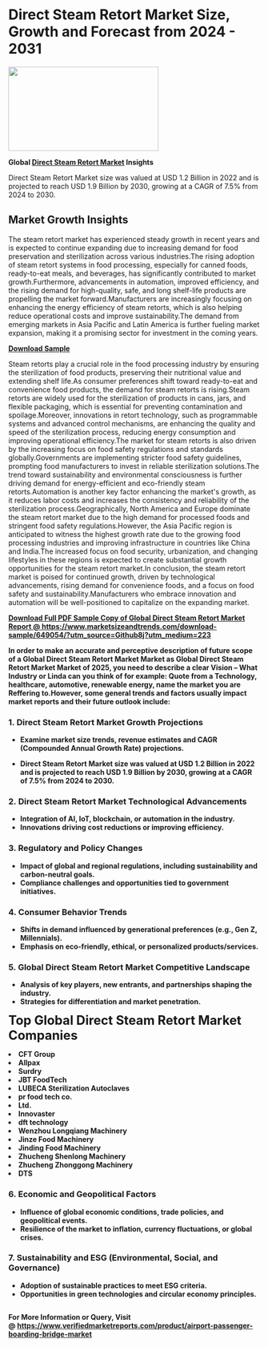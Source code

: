 <H1>Direct Steam Retort Market Size, Growth and Forecast from 2024 - 2031</H1><img class="aligncenter size-medium wp-image-584254" src="https://thirdeyenews.in/wp-content/uploads/2024/09/Global-Market-Research-300x168.jpeg" alt="" width="300" height="168" /><p><strong>Global&nbsp;<a href="https://www.marketsizeandtrends.com/download-sample/649054/?utm_source=Github8j?utm_medium=223">Direct Steam Retort Market</a> Insights</strong></p><p>Direct Steam Retort Market size was valued at USD 1.2 Billion in 2022 and is projected to reach USD 1.9 Billion by 2030, growing at a CAGR of 7.5% from 2024 to 2030.</p><p><h2>Market Growth Insights</h2> <p>The steam retort market has experienced steady growth in recent years and is expected to continue expanding due to increasing demand for food preservation and sterilization across various industries.The rising adoption of steam retort systems in food processing, especially for canned foods, ready-to-eat meals, and beverages, has significantly contributed to market growth.Furthermore, advancements in automation, improved efficiency, and the rising demand for high-quality, safe, and long shelf-life products are propelling the market forward.Manufacturers are increasingly focusing on enhancing the energy efficiency of steam retorts, which is also helping reduce operational costs and improve sustainability.The demand from emerging markets in Asia Pacific and Latin America is further fueling market expansion, making it a promising sector for investment in the coming years.</p> <p><strong><a href="#">Download Sample</a></strong></p> <p>Steam retorts play a crucial role in the food processing industry by ensuring the sterilization of food products, preserving their nutritional value and extending shelf life.As consumer preferences shift toward ready-to-eat and convenience food products, the demand for steam retorts is rising.Steam retorts are widely used for the sterilization of products in cans, jars, and flexible packaging, which is essential for preventing contamination and spoilage.Moreover, innovations in retort technology, such as programmable systems and advanced control mechanisms, are enhancing the quality and speed of the sterilization process, reducing energy consumption and improving operational efficiency.The market for steam retorts is also driven by the increasing focus on food safety regulations and standards globally.Governments are implementing stricter food safety guidelines, prompting food manufacturers to invest in reliable sterilization solutions.The trend toward sustainability and environmental consciousness is further driving demand for energy-efficient and eco-friendly steam retorts.Automation is another key factor enhancing the market's growth, as it reduces labor costs and increases the consistency and reliability of the sterilization process.Geographically, North America and Europe dominate the steam retort market due to the high demand for processed foods and stringent food safety regulations.However, the Asia Pacific region is anticipated to witness the highest growth rate due to the growing food processing industries and improving infrastructure in countries like China and India.The increased focus on food security, urbanization, and changing lifestyles in these regions is expected to create substantial growth opportunities for the steam retort market.In conclusion, the steam retort market is poised for continued growth, driven by technological advancements, rising demand for convenience foods, and a focus on food safety and sustainability.Manufacturers who embrace innovation and automation will be well-positioned to capitalize on the expanding market.<p><strong><a href="#"></p><p><span class=""><strong>Download Full PDF Sample Copy of Global Direct Steam Retort Market Report</strong> @ <a href="https://www.marketsizeandtrends.com/download-sample/649054/?utm_source=Github8j?utm_medium=223" target="_blank">https://www.marketsizeandtrends.com/download-sample/649054/?utm_source=Github8j?utm_medium=223</a></span></p><p>In order to make an accurate and perceptive description of future scope of a Global&nbsp;Direct Steam Retort Market Market as Global&nbsp;Direct Steam Retort Market Market of 2025, you need to describe a clear Vision &ndash; What Industry or Linda can you think of for example: Quote from a Technology, healthcare, automotive, renewable energy, name the market you are Reffering to.However, some general trends and factors usually impact market reports and their future outlook include:</p><h3>1.&nbsp;<strong>Direct Steam Retort Market Growth Projections</strong></h3><ul><li>Examine market size trends, revenue estimates and CAGR (Compounded Annual Growth Rate) projections.</li><li><p>Direct Steam Retort Market size was valued at USD 1.2 Billion in 2022 and is projected to reach USD 1.9 Billion by 2030, growing at a CAGR of 7.5% from 2024 to 2030.</p></li></ul><h3>2.&nbsp;<strong>Direct Steam Retort Market Technological Advancements</strong></h3><ul><li>Integration of AI, IoT, blockchain, or automation in the industry.</li><li>Innovations driving cost reductions or improving efficiency.</li></ul><h3>3.&nbsp;<strong>Regulatory and Policy Changes</strong></h3><ul><li>Impact of global and regional regulations, including sustainability and carbon-neutral goals.</li><li>Compliance challenges and opportunities tied to government initiatives.</li></ul><h3>4.&nbsp;<strong>Consumer Behavior Trends</strong></h3><ul><li>Shifts in demand influenced by generational preferences (e.g., Gen Z, Millennials).</li><li>Emphasis on eco-friendly, ethical, or personalized products/services.</li></ul><h3>5.&nbsp;<strong>Global Direct Steam Retort Market Competitive Landscape</strong></h3><ul><li>Analysis of key players, new entrants, and partnerships shaping the industry.</li><li>Strategies for differentiation and market penetration.</li></ul><p data-pm-slice="1 1 []"><span style="color: inherit; font-family: inherit; font-size: 25px;">Top Global Direct Steam Retort Market Companies</span></p><div class="" data-test-id=""><p><li>CFT Group</li><li> Allpax</li><li> Surdry</li><li> JBT FoodTech</li><li> LUBECA Sterilization Autoclaves</li><li> pr food tech co.</li><li> Ltd.</li><li> Innovaster</li><li> dft technology</li><li> Wenzhou Longqiang Machinery</li><li> Jinze Food Machinery</li><li> Jinding Food Machinery</li><li> Zhucheng Shenlong Machinery</li><li> Zhucheng Zhonggong Machinery</li><li> DTS</li></p></div><h3>6.&nbsp;<strong>Economic and Geopolitical Factors</strong></h3><ul><li>Influence of global economic conditions, trade policies, and geopolitical events.</li><li>Resilience of the market to inflation, currency fluctuations, or global crises.</li></ul><h3>7.&nbsp;<strong>Sustainability and ESG (Environmental, Social, and Governance)</strong></h3><ul><li>Adoption of sustainable practices to meet ESG criteria.</li><li>Opportunities in green technologies and circular economy principles.</li></ul><h2><strong style="font-size: 14px;">For More Information or Query, Visit @&nbsp;</strong><a style="background-color: #ffffff; font-size: 14px;" href="https://www.marketsizeandtrends.com/report/direct-steam-retort-market/" target="_blank">https://www.verifiedmarketreports.com/product/airport-passenger-boarding-bridge-market</a></h2>